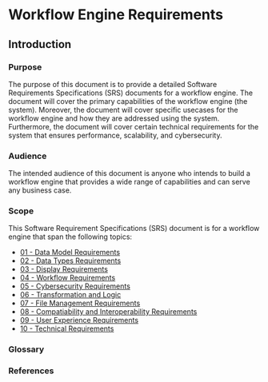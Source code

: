 # Workflow Engine Requirements

## Introduction

### Purpose
The purpose of this document is to provide a detailed Software Requirements Specifications (SRS) documents for a workflow engine. The document will cover the primary capabilities of the workflow engine (the system). Moreover, the document will cover specific usecases for the workflow engine and how they are addressed using the system. Furthermore, the document will cover certain technical requirements for the system that ensures performance, scalability, and cybersecurity.

### Audience
The intended audience of this document is anyone who intends to build a workflow engine that provides a wide range of capabilities and can serve any business case.

### Scope
This Software Requirement Specifications (SRS) document is for a workflow engine that span the following topics:
- [01 - Data Model Requirements](./01%20-%20Data%20Model/1%20-%20Datamodel%20Requirements.md)
- [02 - Data Types Requirements](./02%20-%20Data%20Types/1%20-%20Data%20Types%20Requirements.md)
- [03 - Display Requirements](./03%20-%20Display%20and%20Visualization/1%20-%20Display%20Requirements.md)
- [04 - Workflow Requirements](./04%20-%20Workflow/1%20-%20Workflow%20Requirements.md)
- [05 - Cybersecurity Requirements](./05%20-%20Cybersecurity/1%20-%20Cybersecurity%20Requirements.md)
- [06 - Transformation and Logic](./06%20-%20Transformations%20and%20Logic/1%20-%20Transformations%20and%20Logic%20Requirements.md)
- [07 - File Management Requirements](./07%20-%20File%20Management/1%20-%20File%20Management%20Requirements.md)
- [08 - Compatiability and Interoperability Requirements](./08%20-%20Compatibility%20and%20Interoperability/1%20-%20Compatibility%20and%20Interoperability.md)
- [09 - User Experience Requirements](./09%20-%20User%20Experience/1%20-%20User%20Experience%20Requirements.md)
- [10 - Technical Requirements](./10%20-%20Technical%20Requirements/1%20-%20Technical%20Requirements.md)

### Glossary
### References
